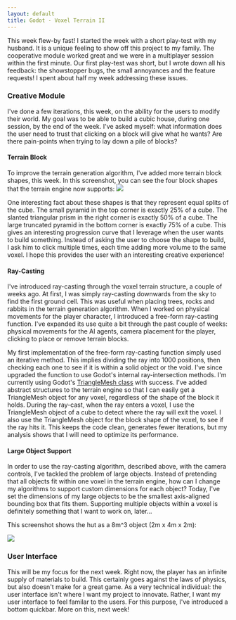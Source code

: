 ```yaml
---
layout: default
title: Godot - Voxel Terrain II
---
```

This week flew-by fast! I started the week with a short play-test with my husband. It is a unique feeling to show off this project to my family. The cooperative module worked great and we were in a multiplayer session within the first minute. Our first play-test was short, but I wrote down all his feedback: the showstopper bugs, the small annoyances and the feature requests! I spent about half my week addressing these issues.

<h3>Creative Module</h3>
I've done a few iterations, this week, on the ability for the users to modify their world. My goal was to be able to build a cubic house, during one session, by the end of the week. I've asked myself: what information does the user need to trust that clicking on a block will give what he wants? Are there pain-points when trying to lay down a pile of blocks?

<h4>Terrain Block</h4>
To improve the terrain generation algorithm, I've added more terrain block shapes, this week. In this screenshot, you can see the four block shapes that the terrain engine now supports:

<img src="../../../assets/godot-voxels-16.PNG"/>

One interesting fact about these shapes is that they represent equal splits of the cube. The small pyramid in the top corner is exactly 25% of a cube. The slanted triangular prism in the right corner is exactly 50% of a cube. The large truncated pyramid in the bottom corner is exactly 75% of a cube. This gives an interesting progression curve that I leverage when the user wants to build something. Instead of asking the user to choose the shape to build, I ask him to click multiple times, each time adding more volume to the same voxel. I hope this provides the user with an interesting creative experience!

<h4>Ray-Casting</h4>
I've introduced ray-casting through the voxel terrain structure, a couple of weeks ago. At first, I was simply ray-casting downwards from the sky to find the first ground cell. This was useful when placing trees, rocks and rabbits in the terrain generation algorithm. When I worked on physical movements for the player character, I introduced a free-form ray-casting function. I've expanded its use quite a bit through the past couple of weeks: physical movements for the AI agents, camera placement for the player, clicking to place or remove terrain blocks.

My first implementation of the free-form ray-casting function simply used an iterative method. This implies dividing the ray into 1000 positions, then checking each one to see if it is within a solid object or the void. I've since upgraded the function to use Godot's internal ray-intersection methods. I'm currently using Godot's <a href="http://docs.godotengine.org/en/3.0/classes/class_trianglemesh.html">TriangleMesh class</a> with success. I've added abstract structures to the terrain engine so that I can easily get a TriangleMesh object for any voxel, regardless of the shape of the block it holds. During the ray-cast, when the ray enters a voxel, I use the TriangleMesh object of a cube to detect where the ray will exit the voxel. I also use the TriangleMesh object for the block shape of the voxel, to see if the ray hits it. This keeps the code clean, generates fewer iterations, but my analysis shows that I will need to optimize its performance.

<h4>Large Object Support</h4>
In order to use the ray-casting algorithm, described above, with the camera controls, I've tackled the problem of large objects. Instead of pretending that all objects fit within one voxel in the terrain engine, how can I change my algorithms to support custom dimensions for each object? Today, I've set the dimensions of my large objects to be the smallest  axis-aligned bounding box that fits them. Supporting multiple objects within a voxel is definitely something that I want to work on, later...

This screenshot shows the hut as a 8m^3 object (2m x 4m x 2m):

<img src="../../../assets/godot-building-2.PNG"/>

<h3>User Interface</h3>
This will be my focus for the next week. Right now, the player has an infinite supply of materials to build. This certainly goes against the laws of physics, but also doesn't make for a great game. As a very technical individual: the user interface isn't where I want my project to innovate. Rather, I want my user interface to feel familar to the users. For this purpose, I've introduced a bottom quickbar. More on this, next week!


